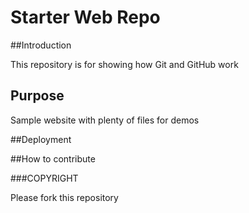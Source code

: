 # Starter Web Repo

##Introduction

This repository is for showing how Git and GitHub work

## Purpose

Sample website with plenty of files for demos

##Deployment

##How to contribute

###COPYRIGHT

Please fork this repository

